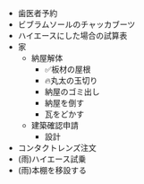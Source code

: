 - 歯医者予約
- ビブラムソールのチャッカブーツ
- ハイエースにした場合の試算表
- 家
  - 納屋解体
    - ✅板材の屋根
    - 🔥丸太の玉切り
    - 納屋のゴミ出し
    - 納屋を倒す
    - 瓦をどかす
  - 建築確認申請
    - 設計
- コンタクトレンズ注文
- (雨)ハイエース試乗
- (雨)本棚を移設する

